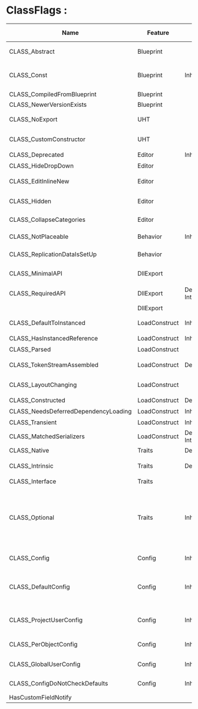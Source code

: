 # ClassFlags :

|Name                                |Feature             |Trait                                                                                                                                                                                                                                                           |Value|Description                                                                                                                                                                                              |UCLASS                                                                                                                                 |Related to UPROPERTY|
|------------------------------------|--------------------|----------------------------------------------------------------------------------------------------------------------------------------------------------------------------------------------------------------------------------------------------------------|-----|---------------------------------------------------------------------------------------------------------------------------------------------------------------------------------------------------------|---------------------------------------------------------------------------------------------------------------------------------------|--------------------|
|CLASS_Abstract                      |Blueprint           |                                                                                                                                                                                                                                                                |0x00000001|指定这个类是抽象基类，不可实例化                                                                                                                                                                                         |[Abstract](../Specifier/UCLASS/Blueprint/Abstract/Abstract.md)                                                                                                |                    |
|CLASS_Const                         |Blueprint           |Inherit                                                                                                                                                                                                                                                         |0x00010000|该类的所有属性和函数都是const的，也应该被暴露为const                                                                                                                                                                          |[Const](../Specifier/UCLASS/Blueprint/Const/Const.md)                                                                                                      |                    |
|CLASS_CompiledFromBlueprint         |Blueprint           |                                                                                                                                                                                                                                                                |0x00040000u|指定该类从蓝图的编译中创建                                                                                                                                                                                            |                                                                                                                                       |                    |
|CLASS_NewerVersionExists            |Blueprint           |                                                                                                                                                                                                                                                                |0x80000000u|                                                                                                                                                                                                         |                                                                                                                                       |                    |
|CLASS_NoExport                      |UHT                 |                                                                                                                                                                                                                                                                |0x00000100u|不暴露到C++头文件，不生成注册代码                                                                                                                                                                                       |[NoExport](../Specifier/UCLASS/UHT/NoExport.md)                                                                                                |                    |
|CLASS_CustomConstructor             |UHT                 |                                                                                                                                                                                                                                                                |0x00008000u|不创建一个默认构造函数，只在C++环境下使用                                                                                                                                                                                   |[CustomConstructor](../Specifier/UCLASS/UHT/CustomConstructor.md)                                                                              |                    |
|CLASS_Deprecated                    |Editor              |Inherit                                                                                                                                                                                                                                                         |0x02000000u|显示废弃警告                                                                                                                                                                                                   |[Deprecated](../Specifier/UCLASS/Development/Deprecated/Deprecated.md)                                                                                            |                    |
|CLASS_HideDropDown                  |Editor              |                                                                                                                                                                                                                                                                |0x04000000u|类不在右键选择框中显示                                                                                                                                                                                              |[HideDropDown](../Specifier/UCLASS/TypePicker/HideDropDown/HideDropDown.md)                                                                                        |                    |
|CLASS_EditInlineNew                 |Editor              |                                                                                                                                                                                                                                                                |0x00001000u|对象可以通过EditinlineNew按钮构造                                                                                                                                                                                  |[EditInlineNew](../Specifier/UCLASS/Instance/EditInlineNew/EditInlineNew.md), [NotEditInlineNew](../Specifier/UCLASS/Instance/NotEditInlineNew.md)                             |                    |
|CLASS_Hidden                        |Editor              |                                                                                                                                                                                                                                                                |0x01000000u|不在编辑器的类浏览器和edit inline new中显示                                                                                                                                                                            |                                                                                                                                       |                    |
|CLASS_CollapseCategories            |Editor              |                                                                                                                                                                                                                                                                |0x00002000u|属性在展示时不分目录                                                                                                                                                                                               |[CollapseCategories](../Specifier/UCLASS/Category/CollapseCategories/CollapseCategories.md), [DontCollapseCategories](../Specifier/UCLASS/Category/DontCollapseCategories.md)       |                    |
|CLASS_NotPlaceable                  |Behavior            |Inherit                                                                                                                                                                                                                                                         |0x00000200u|不能被放置在场景中                                                                                                                                                                                                |[Deprecated](../Specifier/UCLASS/Development/Deprecated/Deprecated.md), [NotPlaceable](../Specifier/UCLASS/Scene/NotPlaceable/NotPlaceable.md), [Placeable](../Specifier/UCLASS/Scene/Placeable/Placeable.md)|                    |
|CLASS_ReplicationDataIsSetUp        |Behavior            |                                                                                                                                                                                                                                                                |0x00000800u|是否在该类仍然需要调用SetUpRuntimeReplicationData                                                                                                                                                                   |                                                                                                                                       |                    |
|CLASS_MinimalAPI                    |DllExport           |                                                                                                                                                                                                                                                                |0x00080000u|指定该类的最小导出，只导出获得类指针的函数                                                                                                                                                                                    |[MinimalAPI](../Specifier/UCLASS/UHT/MinimalAPI/MinimalAPI.md)                                                                                            |                    |
|CLASS_RequiredAPI                   |DllExport           |DefaultC++, Internal                                                                                                                                                                                                                                            |0x00100000u|指定该类必须具有DLL导出，导出所有函数和属性                                                                                                                                                                                  |[UCLASS()](../Specifier/UCLASS/UHT/UCLASS().md)                                                                                                |                    |
|                                    |DllExport           |                                                                                                                                                                                                                                                                |     |                                                                                                                                                                                                         |                                                                                                                                       |                    |
|CLASS_DefaultToInstanced            |LoadConstruct       |Inherit                                                                                                                                                                                                                                                         |0x00200000u|指定引用到该类的所有引用都默认创建个实例对象                                                                                                                                                                                   |[DefaultToInstanced](../Specifier/UCLASS/Instance/DefaultToInstanced/DefaultToInstanced.md)                                                                            |                    |
|CLASS_HasInstancedReference         |LoadConstruct       |Inherit                                                                                                                                                                                                                                                         |0x00800000u|类拥有组件属性                                                                                                                                                                                                  |                                                                                                                                       |                    |
|CLASS_Parsed                        |LoadConstruct       |                                                                                                                                                                                                                                                                |0x00000010u|成功解析完成                                                                                                                                                                                                   |                                                                                                                                       |                    |
|CLASS_TokenStreamAssembled          |LoadConstruct       |DefaultC++                                                                                                                                                                                                                                                      |0x00400000u|指定父类的TokenStream已经被成功合并到自身类上                                                                                                                                                                             |[UCLASS()](../Specifier/UCLASS/UHT/UCLASS().md)                                                                                                |                    |
|CLASS_LayoutChanging                |LoadConstruct       |                                                                                                                                                                                                                                                                |     |指定该类的内存布局已经被改变，因此目前还不能创建CDO                                                                                                                                                                              |                                                                                                                                       |                    |
|CLASS_Constructed                   |LoadConstruct       |DefaultC++                                                                                                                                                                                                                                                      |0x20000000u|类已经被构造完成                                                                                                                                                                                                 |[UCLASS()](../Specifier/UCLASS/UHT/UCLASS().md)                                                                                                |                    |
|CLASS_NeedsDeferredDependencyLoading|LoadConstruct       |Inherit                                                                                                                                                                                                                                                         |     |指定该类需要延迟依赖加载                                                                                                                                                                                             |[NeedsDeferredDependencyLoading](../Specifier/UCLASS/Blueprint/NeedsDeferredDependencyLoading.md)                                                    |                    |
|CLASS_Transient                     |LoadConstruct       |Inherit                                                                                                                                                                                                                                                         |0x00000008u|透明的，在序列化的时候被跳过                                                                                                                                                                                           |[Transient](../Specifier/UCLASS/Serialization/Transient/Transient.md), [NonTransient](../Specifier/UCLASS/Serialization/NonTransient.md)                                             |                    |
|CLASS_MatchedSerializers            |LoadConstruct       |DefaultC++, Internal                                                                                                                                                                                                                                            |0x00000020u|                                                                                                                                                                                                         |[UCLASS()](../Specifier/UCLASS/UHT/UCLASS().md), [MatchedSerializers](../Specifier/UCLASS/Serialization/MatchedSerializers/MatchedSerializers.md)                                   |                    |
|CLASS_Native                        |Traits              |DefaultC++                                                                                                                                                                                                                                                      |0x00000080u|指定为原生类，C++里创建的类                                                                                                                                                                                          |[UCLASS()](../Specifier/UCLASS/UHT/UCLASS().md)                                                                                                |                    |
|CLASS_Intrinsic                     |Traits              |DefaultC++                                                                                                                                                                                                                                                      |0x10000000u|类在C++中定义，且没有UHT生成的代码                                                                                                                                                                                     |[Intrinsic](../Specifier/UCLASS/UHT/Intrinsic.md), [UCLASS()](../Specifier/UCLASS/UHT/UCLASS().md)                                                     |                    |
|CLASS_Interface                     |Traits              |                                                                                                                                                                                                                                                                |0x00004000u|该类是一个接口                                                                                                                                                                                                  |[Interface](../Specifier/UCLASS/UHT/Interface.md)                                                                                              |                    |
|CLASS_Optional                      |Traits              |Inherit                                                                                                                                                                                                                                                         |0x00000010u|This object type may not be available in certain context. (i.e. game runtime or in certain configuration). Optional class data is saved separately to other object types. (i.e. might use sidecar files) |[Optional](../Specifier/UCLASS/Serialization/Optional/Optional.md)                                                                                                |                    |
|CLASS_Config                        |Config              |Inherit                                                                                                                                                                                                                                                         |0x00000004u|在构造的时候载入对象的config配置                                                                                                                                                                                      |                                                                                                                                       |                    |
|CLASS_DefaultConfig                 |Config              |Inherit                                                                                                                                                                                                                                                         |0x00000002u|保存对象配置到DefaultXXX.ini，而不是Local，必须和CLASS_Config连用                                                                                                                                                         |[DefaultConfig](../Specifier/UCLASS/Config/DefaultConfig/DefaultConfig.md)                                                                                      |                    |
|CLASS_ProjectUserConfig             |Config              |Inherit                                                                                                                                                                                                                                                         |0x00000040u|指定settings的config文件保存在Project/User*.ini 和CLASS_GlobalUserConfig类似                                                                                                                                        |[ProjectUserConfig](../Specifier/UCLASS/Config/ProjectUserConfig/ProjectUserConfig.md)                                                                              |                    |
|CLASS_PerObjectConfig               |Config              |Inherit                                                                                                                                                                                                                                                         |0x00000400u|对每个对象进行配置，而不是在类级别                                                                                                                                                                                        |[PerObjectConfig](../Specifier/UCLASS/Config/PerObjectConfig.md)                                                                                  |                    |
|CLASS_GlobalUserConfig              |Config              |Inherit                                                                                                                                                                                                                                                         |0x08000000u|类Setttings被保存到<AppData>/..../Blah.ini                                                                                                                                                                    |[GlobalUserConfig](../Specifier/UCLASS/Config/GlobalUserConfig/GlobalUserConfig.md)                                                                                |                    |
|CLASS_ConfigDoNotCheckDefaults      |Config              |Inherit                                                                                                                                                                                                                                                         |0x40000000u|指定对象配置将不会检查base/defaults ini                                                                                                                                                                             |[ConfigDoNotCheckDefaults](../Specifier/UCLASS/Config/ConfigDoNotCheckDefaults.md)                                                                |                    |
|HasCustomFieldNotify                |                    |                                                                                                                                                                                                                                                                |     |                                                                                                                                                                                                         |[CustomFieldNotify](../Specifier/UCLASS/UHT/CustomFieldNotify.md)                                                                              |                    |
